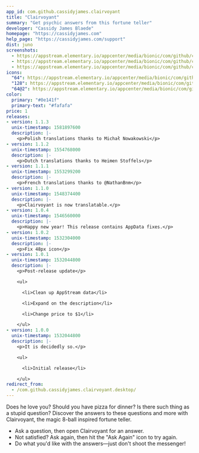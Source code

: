 ```yaml
---
app_id: com.github.cassidyjames.clairvoyant
title: "Clairvoyant"
summary: "Get psychic answers from this fortune teller"
developer: "Cassidy James Blaede"
homepage: "https://cassidyjames.com"
help_page: "https://cassidyjames.com/support"
dist: juno
screenshots:
  - https://appstream.elementary.io/appcenter/media/bionic/com/github/cassidyjames.clairvoyant/E6559B4BE8F40D70BEC1940311B4B0A9/screenshots/image-1_orig.png
  - https://appstream.elementary.io/appcenter/media/bionic/com/github/cassidyjames.clairvoyant/E6559B4BE8F40D70BEC1940311B4B0A9/screenshots/image-2_orig.png
  - https://appstream.elementary.io/appcenter/media/bionic/com/github/cassidyjames.clairvoyant/E6559B4BE8F40D70BEC1940311B4B0A9/screenshots/image-3_orig.png
icons:
  "64": https://appstream.elementary.io/appcenter/media/bionic/com/github/cassidyjames.clairvoyant/E6559B4BE8F40D70BEC1940311B4B0A9/icons/64x64/com.github.cassidyjames.clairvoyant_com.github.cassidyjames.clairvoyant.png
  "128": https://appstream.elementary.io/appcenter/media/bionic/com/github/cassidyjames.clairvoyant/E6559B4BE8F40D70BEC1940311B4B0A9/icons/128x128/com.github.cassidyjames.clairvoyant_com.github.cassidyjames.clairvoyant.png
  "64@2": https://appstream.elementary.io/appcenter/media/bionic/com/github/cassidyjames.clairvoyant/E6559B4BE8F40D70BEC1940311B4B0A9/icons/64x64@2/com.github.cassidyjames.clairvoyant_com.github.cassidyjames.clairvoyant.png
color:
  primary: "#0e141f"
  primary-text: "#fafafa"
price: 1
releases:
- version: 1.1.3
  unix-timestamp: 1581897600
  description: |-
    <p>Polish translations thanks to Michał Nowakowski</p>
- version: 1.1.2
  unix-timestamp: 1554768000
  description: |-
    <p>Dutch translations thanks to Heimen Stoffels</p>
- version: 1.1.1
  unix-timestamp: 1553299200
  description: |-
    <p>French translations thanks to @NathanBnm</p>
- version: 1.1.0
  unix-timestamp: 1548374400
  description: |-
    <p>Clairvoyant is now translatable.</p>
- version: 1.0.4
  unix-timestamp: 1546560000
  description: |-
    <p>Happy new year! This release contains AppData fixes.</p>
- version: 1.0.2
  unix-timestamp: 1532304000
  description: |-
    <p>Fix 48px icon</p>
- version: 1.0.1
  unix-timestamp: 1532044800
  description: |-
    <p>Post-release update</p>

    <ul>

      <li>Clean up AppStream data</li>

      <li>Expand on the description</li>

      <li>Change price to $1</li>

    </ul>
- version: 1.0.0
  unix-timestamp: 1532044800
  description: |-
    <p>It is decidedly so.</p>

    <ul>

      <li>Initial release</li>

    </ul>
redirect_from:
  - /com.github.cassidyjames.clairvoyant.desktop/
---
```


<p>Does he love you? Should you have pizza for dinner? Is there such thing as a stupid question? Discover the answers to these questions and more with Clairvoyant, the magic 8-ball inspired fortune teller.</p>
<ul>
  <li>Ask a question, then open Clairvoyant for an answer.</li>
  <li>Not satisfied? Ask again, then hit the &quot;Ask Again&quot; icon to try again.</li>
  <li>Do what you&apos;d like with the answers—just don&apos;t shoot the messenger!</li>
</ul>